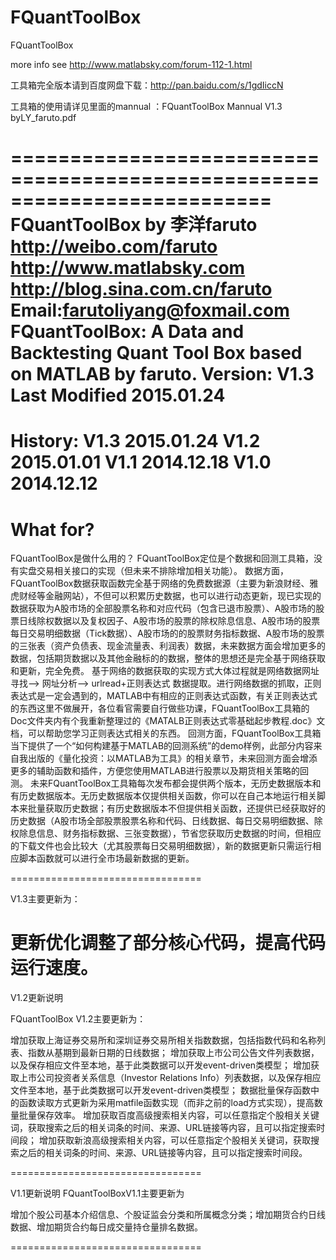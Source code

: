 # FQuantToolBox
FQuantToolBox

more info see http://www.matlabsky.com/forum-112-1.html 

工具箱完全版本请到百度网盘下载：http://pan.baidu.com/s/1gdIiccN 

工具箱的使用请详见里面的mannual ：FQuantToolBox Mannual V1.3 byLY_faruto.pdf 

========================================================================== 
FQuantToolBox by 李洋faruto 
http://weibo.com/faruto 
http://www.matlabsky.com 
http://blog.sina.com.cn/faruto 
Email:farutoliyang@foxmail.com 
FQuantToolBox: A Data and Backtesting Quant Tool Box based on MATLAB by faruto. 
Version: V1.3 
Last Modified 2015.01.24 
================================= 
History: 
V1.3	 2015.01.24 
V1.2	 2015.01.01 
V1.1	 2014.12.18 
V1.0	 2014.12.12 
================================= 
What for? 
================================= 
FQuantToolBox是做什么用的？ 
FQuantToolBox定位是个数据和回测工具箱，没有实盘交易相关接口的实现（但未来不排除增加相关功能）。 
数据方面，FQuantToolBox数据获取函数完全基于网络的免费数据源（主要为新浪财经、雅虎财经等金融网站），不但可以积累历史数据，也可以进行动态更新，现已实现的数据获取为A股市场的全部股票名称和对应代码（包含已退市股票）、A股市场的股票日线除权数据以及复权因子、A股市场的股票的除权除息信息、A股市场的股票每日交易明细数据（Tick数据）、A股市场的的股票财务指标数据、A股市场的股票的三张表（资产负债表、现金流量表、利润表）数据，未来数据方面会增加更多的数据，包括期货数据以及其他金融标的的数据，整体的思想还是完全基于网络获取和更新，完全免费。 
基于网络的数据获取的实现方式大体过程就是网络数据网址寻找——> 网址分析——> urlread+正则表达式 数据提取。进行网络数据的抓取，正则表达式是一定会遇到的，MATLAB中有相应的正则表达式函数，有关正则表达式的东西这里不做展开，各位看官需要自行做些功课，FQuantToolBox工具箱的Doc文件夹内有个我重新整理过的《MATALB正则表达式零基础起步教程.doc》文档，可以帮助您学习正则表达式相关的东西。 
回测方面，FQuantToolBox工具箱当下提供了一个“如何构建基于MATLAB的回测系统”的demo样例，此部分内容来自我出版的《量化投资：以MATLAB为工具》的相关章节，未来回测方面会增添更多的辅助函数和插件，方便您使用MATLAB进行股票以及期货相关策略的回测。 
未来FQuantToolBox工具箱每次发布都会提供两个版本，无历史数据版本和有历史数据版本。无历史数据版本仅提供相关函数，你可以在自己本地运行相关脚本来批量获取历史数据；有历史数据版本不但提供相关函数，还提供已经获取好的历史数据（A股市场全部股票股票名称和代码、日线数据、每日交易明细数据、除权除息信息、财务指标数据、三张变数据），节省您获取历史数据的时间，但相应的下载文件也会比较大（尤其股票每日交易明细数据），新的数据更新只需运行相应脚本函数就可以进行全市场最新数据的更新。 

=================================

V1.3主要更新为：

更新优化调整了部分核心代码，提高代码运行速度。 
=================================	
V1.2更新说明

FQuantToolBox V1.2主要更新为：

增加获取上海证券交易所和深圳证券交易所相关指数数据，包括指数代码和名称列表、指数从基期到最新日期的日线数据； 
增加获取上市公司公告文件列表数据，以及保存相应文件至本地，基于此类数据可以开发event-driven类模型； 
增加获取上市公司投资者关系信息（Investor Relations Info）列表数据，以及保存相应文件至本地，基于此类数据可以开发event-driven类模型； 
数据批量保存函数中的函数读取方式更新为采用matfile函数实现（而非之前的load方式实现），提高数量批量保存效率。 
增加获取百度高级搜索相关内容，可以任意指定个股相关关键词，获取搜索之后的相关词条的时间、来源、URL链接等内容，且可以指定搜索时间段； 
增加获取新浪高级搜索相关内容，可以任意指定个股相关关键词，获取搜索之后的相关词条的时间、来源、URL链接等内容，且可以指定搜索时间段。

=================================

V1.1更新说明 
FQuantToolBoxV1.1主要更新为

增加个股公司基本介绍信息、个股证监会分类和所属概念分类；增加期货合约日线数据、增加期货合约每日成交量持仓量排名数据。

=================================

